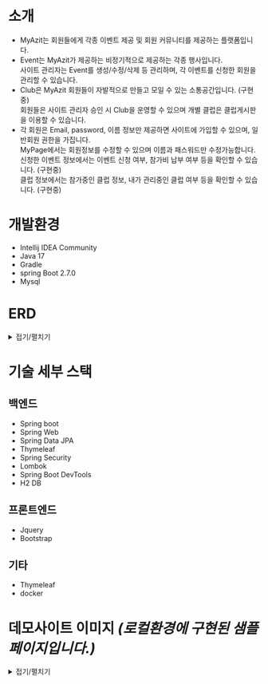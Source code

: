 # 소개
 * MyAzit는 회원들에게 각종 이벤트 제공 및 회원 커뮤니티를 제공하는 플랫폼입니다.
 * Event는 MyAzit가 제공하는 비정기적으로 제공하는 각종 행사입니다.<br>
   사이트 관리자는 Event를 생성/수정/삭제 등 관리하며, 각 이벤트를 신청한 회원을 관리할 수 있습니다.
 * Club은 MyAzit 회원들이 자발적으로 만들고 모일 수 있는 소통공간입니다. (구현중)<br>
   회원들은 사이트 관리자 승인 시 Club을 운영할 수 있으며 개별 클럽은 클럽게시판을 이용할 수 있습니다.
 * 각 회원은 Email, password, 이름 정보만 제공하면 사이트에 가입할 수 있으며, 일반회원 권한을 가집니다.<br>
   MyPage에서는 회원정보를 수정할 수 있으며 이름과 패스워드만 수정가능합니다. <br>
   신청한 이벤트 정보에서는 이벤트 신청 여부, 참가비 납부 여부 등을 확인할 수 있습니다. (구현중)<br>
   클럽 정보에서는 참가중인 클럽 정보, 내가 관리중인 클럽 여부 등을 확인할 수 있습니다. (구현중)
 
 
# 개발환경
* Intellij IDEA Community
* Java 17
* Gradle
* spring Boot 2.7.0
* Mysql

# ERD
<details>
 <summary>접기/펼치기</summary>
 
![ERD](https://user-images.githubusercontent.com/126640838/235389975-18c5eff3-f663-4b72-8d98-5b87e2fabf89.svg)
</details>


# 기술 세부 스택
 ## 백엔드
   * Spring boot
   * Spring Web
   * Spring Data JPA
   * Thymeleaf
   * Spring Security
   * Lombok
   * Spring Boot DevTools
   * H2 DB

  ## 프론트엔드
   * Jquery
   * Bootstrap
 
  ## 기타
  * Thymeleaf
  * docker

# 데모사이트 이미지 *(로컬환경에 구현된 샘플 페이지입니다.)*
<details>
 <summary>접기/펼치기</summary>
 
## 이벤트 관리자페이지
![이벤트 관리페이지](https://user-images.githubusercontent.com/126640838/235391627-4e4df600-49ce-4bc0-b6ba-822dfb5dcf60.PNG)

## 이벤트별 관리페이지
![이벤트별 관리페이지](https://user-images.githubusercontent.com/126640838/235391690-81c3bc4a-82ce-49c1-bec9-81704762c921.PNG)

## 계정정보 관리페이지
![계정관리페이지](https://user-images.githubusercontent.com/126640838/235391703-9803e76b-006b-4d7c-9871-916127e51de6.PNG)
 </details>
